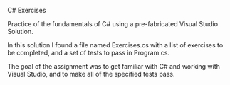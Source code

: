 C# Exercises

Practice of the fundamentals of C# using a pre-fabricated Visual Studio Solution.

In this solution I found a file named Exercises.cs with a list of exercises to be completed, and a set of tests to pass in Program.cs.

The goal of the assignment was to get familiar with C# and working with Visual Studio, and to make all of the specified tests pass.
